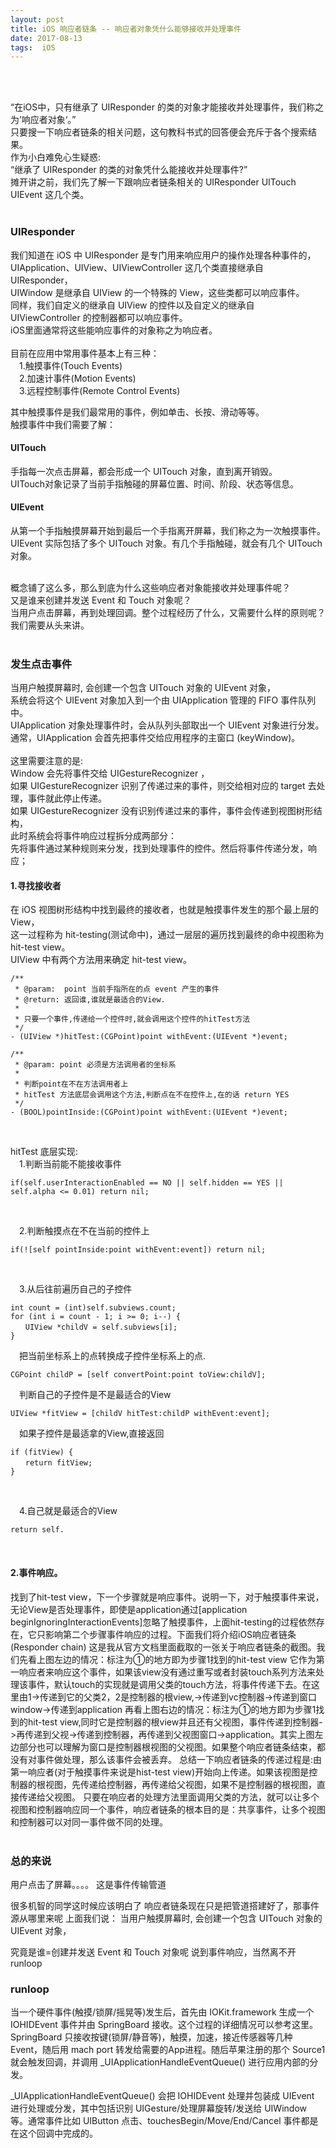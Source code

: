 ```yaml
---
layout: post
title: iOS 响应者链条 -- 响应者对象凭什么能够接收并处理事件
date: 2017-08-13 
tags:  iOS   
---
```


<br><br>

“在iOS中，只有继承了 UIResponder 的类的对象才能接收并处理事件，我们称之为’响应者对象‘。”<br>
只要搜一下响应者链条的相关问题，这句教科书式的回答便会充斥于各个搜索结果。<br>
作为小白难免心生疑惑:<br>
“继承了 UIResponder 的类的对象凭什么能接收并处理事件?”<br>
摊开讲之前，我们先了解一下跟响应者链条相关的 UIResponder UITouch UIEvent 这几个类。
<br><br>

### UIResponder

我们知道在 iOS 中 UIResponder 是专门用来响应用户的操作处理各种事件的，<br>
UIApplication、UIView、UIViewController 这几个类直接继承自 UIResponder，<br>
UIWindow 是继承自 UIView 的一个特殊的 View，这些类都可以响应事件。<br>
同样，我们自定义的继承自 UIView 的控件以及自定义的继承自 UIViewController 的控制器都可以响应事件。<br>
iOS里面通常将这些能响应事件的对象称之为响应者。<br><br>
目前在应用中常用事件基本上有三种：<br>
　1.触摸事件(Touch Events)<br>
　2.加速计事件(Motion Events)<br>
　3.远程控制事件(Remote Control Events)<br>

其中触摸事件是我们最常用的事件，例如单击、长按、滑动等等。<br>
触摸事件中我们需要了解：

#### UITouch
手指每一次点击屏幕，都会形成一个 UITouch 对象，直到离开销毁。<br>
UITouch对象记录了当前手指触碰的屏幕位置、时间、阶段、状态等信息。

#### UIEvent

从第一个手指触摸屏幕开始到最后一个手指离开屏幕，我们称之为一次触摸事件。<br>
UIEvent 实际包括了多个 UITouch 对象。有几个手指触碰，就会有几个 UITouch 对象。<br><br>

概念铺了这么多，那么到底为什么这些响应者对象能接收并处理事件呢？<br>
又是谁来创建并发送 Event 和 Touch 对象呢？<br>
当用户点击屏幕，再到处理回调。整个过程经历了什么，又需要什么样的原则呢？我们需要从头来讲。
<br><br>

### 发生点击事件

当用户触摸屏幕时, 会创建一个包含 UITouch 对象的 UIEvent 对象，<br>
系统会将这个 UIEvent 对象加入到一个由 UIApplication 管理的 FIFO 事件队列中。<br>
UIApplication 对象处理事件时，会从队列头部取出一个 UIEvent 对象进行分发。<br>
通常，UIApplication 会首先把事件交给应用程序的主窗口 (keyWindow)。<br><br>
这里需要注意的是:<br>
Window 会先将事件交给 UIGestureRecognizer ，<br>
如果 UIGestureRecognizer 识别了传递过来的事件，则交给相对应的 target 去处理，事件就此停止传递。<br>
如果 UIGestureRecognizer 没有识别传递过来的事件，事件会传递到视图树形结构，<br>
此时系统会将事件响应过程拆分成两部分：<br>
先将事件通过某种规则来分发，找到处理事件的控件。然后将事件传递分发，响应；
<br>

#### 1.寻找接收者

在 iOS 视图树形结构中找到最终的接收者，也就是触摸事件发生的那个最上层的 View，<br>
这一过程称为 hit-testing(测试命中)，通过一层层的遍历找到最终的命中视图称为 hit-test view。<br>
UIView 中有两个方法用来确定 hit-test view。<br>

```
/**
 * @param:  point 当前手指所在的点 event 产生的事件
 * @return: 返回谁,谁就是最适合的View.
 *
 * 只要一个事件,传递给一个控件时,就会调用这个控件的hitTest方法
 */
- (UIView *)hitTest:(CGPoint)point withEvent:(UIEvent *)event; 

/**
 * @param: point 必须是方法调用者的坐标系
 *
 * 判断point在不在方法调用者上
 * hitTest 方法底层会调用这个方法,判断点在不在控件上,在的话 return YES
 */
- (BOOL)pointInside:(CGPoint)point withEvent:(UIEvent *)event;
```
<br>

hitTest 底层实现:<br>
　1.判断当前能不能接收事件

```
if(self.userInteractionEnabled == NO || self.hidden == YES || self.alpha <= 0.01) return nil;
```
<br>

　2.判断触摸点在不在当前的控件上

```
if(![self pointInside:point withEvent:event]) return nil;
```
<br>

　3.从后往前遍历自己的子控件

```
int count = (int)self.subviews.count;
for (int i = count - 1; i >= 0; i--) {
　　UIView *childV = self.subviews[i];
}
```

　把当前坐标系上的点转换成子控件坐标系上的点.

```
CGPoint childP = [self convertPoint:point toView:childV];
```

　判断自己的子控件是不是最适合的View

```
UIView *fitView = [childV hitTest:childP withEvent:event];
```

　如果子控件是最适拿的View,直接返回

```
if (fitView) {
　　return fitView;
}
```
<br>

　4.自己就是最适合的View

```
return self.
```
<br>

#### 2.事件响应。

找到了hit-test view，下一个步骤就是响应事件。说明一下，对于触摸事件来说，无论View是否处理事件，即使是application通过[application beginIgnoringInteractionEvents]忽略了触摸事件，上面hit-testing的过程依然存在，它只影响第二个步骤事件响应的过程。下面我们将介绍iOS响应者链条(Responder chain)
这是我从官方文档里面截取的一张关于响应者链条的截图。我们先看上图左边的情况：标注为①的地方即为步骤1找到的hit-test view 它作为第一响应者来响应这个事件，如果该view没有通过重写或者封装touch系列方法来处理该事件，默认touch的实现就是调用父类的touch方法，将事件传递下去。在这里由1->传递到它的父类2，2是控制器的根view,->传递到vc控制器->传递到窗口window->传递到application
再看上图右边的情况：标注为①的地方即为步骤1找到的hit-test view,同时它是控制器的根view并且还有父视图，事件传递到控制器->再传递到父视->传递到控制器，再传递到父视图窗口->application。其实上图左边部分也可以理解为窗口是控制器根视图的父视图。如果整个响应者链条结束，都没有对事件做处理，那么该事件会被丢弃。
总结一下响应者链条的传递过程是:由第一响应者(对于触摸事件来说是hist-test view)开始向上传递。如果该视图是控制器的根视图，先传递给控制器，再传递给父视图，如果不是控制器的根视图，直接传递给父视图。
只要在响应者的处理方法里面调用父类的方法，就可以让多个视图和控制器响应同一个事件，响应者链条的根本目的是：共享事件，让多个视图和控制器可以对同一事件做不同的处理。
<br><br>

### 总的来说

用户点击了屏幕。。。。
这是事件传输管道

很多机智的同学这时候应该明白了
响应者链条现在只是把管道搭建好了，那事件源从哪里来呢
上面我们说：
当用户触摸屏幕时, 会创建一个包含 UITouch 对象的 UIEvent 对象，<br>

究竟是谁=创建并发送 Event 和 Touch 对象呢
说到事件响应，当然离不开 runloop 


### runloop

当一个硬件事件(触摸/锁屏/摇晃等)发生后，首先由 IOKit.framework 生成一个 IOHIDEvent 事件并由 SpringBoard 接收。这个过程的详细情况可以参考这里。SpringBoard 只接收按键(锁屏/静音等)，触摸，加速，接近传感器等几种 Event，随后用 mach port 转发给需要的App进程。随后苹果注册的那个 Source1 就会触发回调，并调用 _UIApplicationHandleEventQueue() 进行应用内部的分发。<br>

_UIApplicationHandleEventQueue() 会把 IOHIDEvent 处理并包装成 UIEvent 进行处理或分发，其中包括识别 UIGesture/处理屏幕旋转/发送给 UIWindow 等。通常事件比如 UIButton 点击、touchesBegin/Move/End/Cancel 事件都是在这个回调中完成的。


